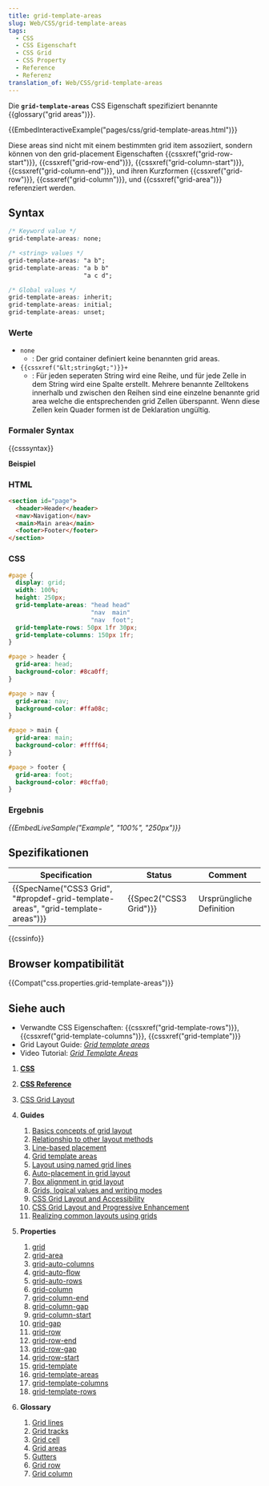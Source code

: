 ```yaml
---
title: grid-template-areas
slug: Web/CSS/grid-template-areas
tags:
  - CSS
  - CSS Eigenschaft
  - CSS Grid
  - CSS Property
  - Reference
  - Referenz
translation_of: Web/CSS/grid-template-areas
---
```

Die **`grid-template-areas`** CSS Eigenschaft spezifiziert benannte {{glossary("grid areas")}}.

{{EmbedInteractiveExample("pages/css/grid-template-areas.html")}}

Diese areas sind nicht mit einem bestimmten grid item assoziiert, sondern können von den grid-placement Eigenschaften {{cssxref("grid-row-start")}}, {{cssxref("grid-row-end")}}, {{cssxref("grid-column-start")}}, {{cssxref("grid-column-end")}}, und ihren Kurzformen {{cssxref("grid-row")}}, {{cssxref("grid-column")}}, und {{cssxref("grid-area")}} referenziert werden.

## Syntax

```css
/* Keyword value */
grid-template-areas: none;

/* <string> values */
grid-template-areas: "a b";
grid-template-areas: "a b b"
                     "a c d";

/* Global values */
grid-template-areas: inherit;
grid-template-areas: initial;
grid-template-areas: unset;
```

### Werte

- `none`
  - : Der grid container definiert keine benannten grid areas.
- `{{cssxref("&lt;string&gt;")}}+`
  - : Für jeden seperaten String wird eine Reihe, und für jede Zelle in dem String wird eine Spalte erstellt. Mehrere benannte Zelltokens innerhalb und zwischen den Reihen sind eine einzelne benannte grid area welche die entsprechenden grid Zellen überspannt. Wenn diese Zellen kein Quader formen ist de Deklaration ungültig.

### Formaler Syntax

{{csssyntax}}

**Beispiel**

### HTML

```html
<section id="page">
  <header>Header</header>
  <nav>Navigation</nav>
  <main>Main area</main>
  <footer>Footer</footer>
</section>
```

### CSS

```css
#page {
  display: grid;
  width: 100%;
  height: 250px;
  grid-template-areas: "head head"
                       "nav  main"
                       "nav  foot";
  grid-template-rows: 50px 1fr 30px;
  grid-template-columns: 150px 1fr;
}

#page > header {
  grid-area: head;
  background-color: #8ca0ff;
}

#page > nav {
  grid-area: nav;
  background-color: #ffa08c;
}

#page > main {
  grid-area: main;
  background-color: #ffff64;
}

#page > footer {
  grid-area: foot;
  background-color: #8cffa0;
}
```

### Ergebnis

_{{EmbedLiveSample("Example", "100%", "250px")}}_

## Spezifikationen

| Specification                                                                                                | Status                       | Comment                  |
| ------------------------------------------------------------------------------------------------------------ | ---------------------------- | ------------------------ |
| {{SpecName("CSS3 Grid", "#propdef-grid-template-areas", "grid-template-areas")}} | {{Spec2("CSS3 Grid")}} | Ursprüngliche Definition |

{{cssinfo}}

## Browser kompatibilität

{{Compat("css.properties.grid-template-areas")}}

## Siehe auch

- Verwandte CSS Eigenschaften: {{cssxref("grid-template-rows")}}, {{cssxref("grid-template-columns")}}, {{cssxref("grid-template")}}
- Grid Layout Guide: _[Grid template areas](/de/docs/Web/CSS/CSS_Grid_Layout/Grid_Template_Areas)_
- Video Tutorial: _[Grid Template Areas](http://gridbyexample.com/video/grid-template-areas/)_

1.  [**CSS**](/de/docs/Web/CSS)
2.  [**CSS Reference**](/de/docs/Web/CSS/Reference)
3.  [CSS Grid Layout](/de/docs/Web/CSS/CSS_Grid_Layout)
4.  **Guides**

    1.  [Basics concepts of grid layout](/de/docs/Web/CSS/CSS_Grid_Layout/Basic_Concepts_of_Grid_Layout)
    2.  [Relationship to other layout methods](/de/docs/Web/CSS/CSS_Grid_Layout/Relationship_of_Grid_Layout)
    3.  [Line-based placement](/de/docs/Web/CSS/CSS_Grid_Layout/Line-based_Placement_with_CSS_Grid)
    4.  [Grid template areas](/de/docs/Web/CSS/CSS_Grid_Layout/Grid_Template_Areas)
    5.  [Layout using named grid lines](/de/docs/Web/CSS/CSS_Grid_Layout/Layout_using_Named_Grid_Lines)
    6.  [Auto-placement in grid layout](/de/docs/Web/CSS/CSS_Grid_Layout/Auto-placement_in_CSS_Grid_Layout)
    7.  [Box alignment in grid layout](/de/docs/Web/CSS/CSS_Grid_Layout/Box_Alignment_in_CSS_Grid_Layout)
    8.  [Grids, logical values and writing modes](/de/docs/Web/CSS/CSS_Grid_Layout/CSS_Grid,_Logical_Values_and_Writing_Modes)
    9.  [CSS Grid Layout and Accessibility](/de/docs/Web/CSS/CSS_Grid_Layout/CSS_Grid_Layout_and_Accessibility)
    10. [CSS Grid Layout and Progressive Enhancement](/de/docs/Web/CSS/CSS_Grid_Layout/CSS_Grid_and_Progressive_Enhancement)
    11. [Realizing common layouts using grids](/de/docs/Web/CSS/CSS_Grid_Layout/Realizing_common_layouts_using_CSS_Grid_Layout)

5.  **Properties**

    1.  [grid](/de/docs/Web/CSS/grid)
    2.  [grid-area](/de/docs/Web/CSS/grid-area)
    3.  [grid-auto-columns](/de/docs/Web/CSS/grid-auto-columns)
    4.  [grid-auto-flow](/de/docs/Web/CSS/grid-auto-flow)
    5.  [grid-auto-rows](/de/docs/Web/CSS/grid-auto-rows)
    6.  [grid-column](/de/docs/Web/CSS/grid-column)
    7.  [grid-column-end](/de/docs/Web/CSS/grid-column-end)
    8.  [grid-column-gap](/de/docs/Web/CSS/grid-column-gap)
    9.  [grid-column-start](/de/docs/Web/CSS/grid-column-start)
    10. [grid-gap](/de/docs/Web/CSS/grid-gap)
    11. [grid-row](/de/docs/Web/CSS/grid-row)
    12. [grid-row-end](/de/docs/Web/CSS/grid-row-end)
    13. [grid-row-gap](/de/docs/Web/CSS/grid-row-gap)
    14. [grid-row-start](/de/docs/Web/CSS/grid-row-start)
    15. [grid-template](/de/docs/Web/CSS/grid-template)
    16. [grid-template-areas](/de/docs/Web/CSS/grid-template-areas)
    17. [grid-template-columns](/de/docs/Web/CSS/grid-template-columns)
    18. [grid-template-rows](/de/docs/Web/CSS/grid-template-rows)

6.  **Glossary**

    1.  [Grid lines](/de/docs/Glossary/Grid_lines)
    2.  [Grid tracks](/de/docs/Glossary/Grid_tracks)
    3.  [Grid cell](/de/docs/Glossary/Grid_cell)
    4.  [Grid areas](/de/docs/Glossary/Grid_areas)
    5.  [Gutters](/de/docs/Glossary/Gutters)
    6.  [Grid row](/de/docs/Glossary/Grid_rows)
    7.  [Grid column](/de/docs/Glossary/Grid_column)
